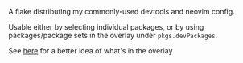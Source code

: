A flake distributing my commonly-used devtools and neovim config.

Usable either by selecting individual packages, or by using packages/package
sets in the overlay under `pkgs.devPackages`.

See
[here](https://github.com/denbeigh2000/nix-dev/blob/7987bcaef9464ff2f06696f60e58dce945a5ed87/build-overlay.nix#L9-L33)
for a better idea of what's in the overlay.

